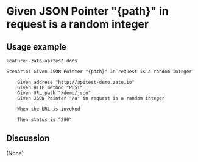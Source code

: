 
Given JSON Pointer "{path}" in request is a random integer
=============================================================================================================

Usage example
-------------

```
Feature: zato-apitest docs

Scenario: Given JSON Pointer "{path}" in request is a random integer

    Given address "http://apitest-demo.zato.io"
    Given HTTP method "POST"
    Given URL path "/demo/json"
    Given JSON Pointer "/a" in request is a random integer

    When the URL is invoked

    Then status is "200"
```

Discussion
----------

(None)